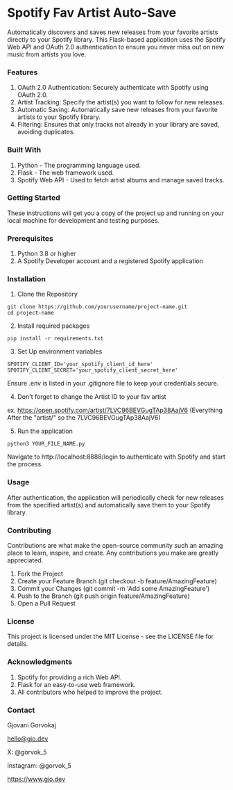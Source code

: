 <h1>Spotify Fav Artist Auto-Save</h1>

Automatically discovers and saves new releases from your favorite artists directly to your Spotify library. This Flask-based application uses the Spotify Web API and OAuth 2.0 authentication to ensure you never miss out on new music from artists you love.

<h3>Features</h3>

1. OAuth 2.0 Authentication: Securely authenticate with Spotify using OAuth 2.0.
2. Artist Tracking: Specify the artist(s) you want to follow for new releases.
3. Automatic Saving: Automatically save new releases from your favorite artists to your Spotify library.
4. Filtering: Ensures that only tracks not already in your library are saved, avoiding duplicates.

<h3>Built With</h3>

1. Python - The programming language used.
2. Flask - The web framework used.
3. Spotify Web API - Used to fetch artist albums and manage saved tracks.

<h3>Getting Started</h3>

These instructions will get you a copy of the project up and running on your local machine for development and testing purposes.

<h3>Prerequisites</h3>

1. Python 3.8 or higher
2. A Spotify Developer account and a registered Spotify application

<h3>Installation</h3>

1. Clone the Repository

```
git clone https://github.com/yourusername/project-name.git
cd project-name
```

2. Install required packages

```
pip install -r requirements.txt
```

3. Set Up environment variables

```
SPOTIFY_CLIENT_ID='your_spotify_client_id_here'
SPOTIFY_CLIENT_SECRET='your_spotify_client_secret_here'
```

Ensure .env is listed in your .gitignore file to keep your credentials secure.


4. Don't forget to change the Artist ID to your fav artist

ex. https://open.spotify.com/artist/7LVC96BEVGugTAp38AajV6 (Everything After the "artist/" so the 7LVC96BEVGugTAp38AajV6)

5. Run the application

```
python3 YOUR_FILE_NAME.py
```

Navigate to http://localhost:8888/login to authenticate with Spotify and start the process.

<h3>Usage</h3>

After authentication, the application will periodically check for new releases from the specified artist(s) and automatically save them to your Spotify library.

<h3>Contributing</h3>

Contributions are what make the open-source community such an amazing place to learn, inspire, and create. Any contributions you make are greatly appreciated.

1. Fork the Project
2. Create your Feature Branch (git checkout -b feature/AmazingFeature)
3. Commit your Changes (git commit -m 'Add some AmazingFeature')
4. Push to the Branch (git push origin feature/AmazingFeature)
5. Open a Pull Request

<h3>License</h3>

This project is licensed under the MIT License - see the LICENSE file for details.

<h3>Acknowledgments</h3>

1. Spotify for providing a rich Web API.
2. Flask for an easy-to-use web framework.
3. All contributors who helped to improve the project.

<h3>Contact</h3>

Gjovani Gorvokaj

hello@gjo.dev

X: @gorvok_5

Instagram: @gorvok_5

https://www.gjo.dev
